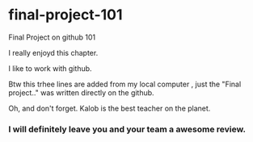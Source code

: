 # final-project-101
Final Project on github 101

I really enjoyd this chapter.

I like to work with github. 

Btw this trhee lines are added from my local computer , just the "Final project.." was written directly on the github.

Oh, and don't forget. Kalob is the best teacher on the planet.

### I will definitely leave you and your team a awesome review.


